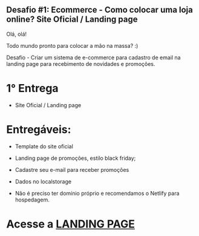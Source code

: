 ## Desafio #1: Ecommerce - Como colocar uma loja online? Site Oficial / Landing page

Olá, olá!

Todo mundo pronto para colocar a mão na massa? :)

Desafio - Criar um sistema de e-commerce para cadastro de email na landing page para recebimento de novidades e promoções.

# 1° Entrega 

- Site Oficial / Landing page  

# Entregáveis: 

- Template do site oficial 

- Landing page de promoções, estilo black friday; 

- Cadastre seu e-mail para receber promoções 

- Dados no localstorage

- Não é preciso ter domínio próprio e recomendamos o Netlify para hospedagem.

# Acesse a [LANDING PAGE](https://despluguese.netlify.app)